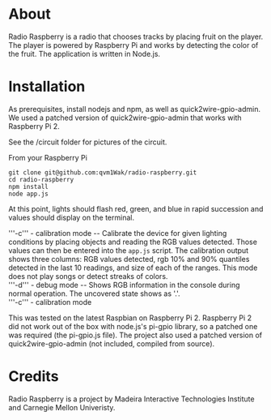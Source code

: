 # About

Radio Raspberry is a radio that chooses tracks by placing fruit on the player. The player is powered by Raspberry Pi and works by detecting the color of the fruit. The application is written in Node.js.

# Installation

As prerequisites, install nodejs and npm, as well as quick2wire-gpio-admin. We used a patched version of quick2wire-gpio-admin that works with Raspberry Pi 2.

See the /circuit folder for pictures of the circuit.

From your Raspberry Pi
```
git clone git@github.com:qvm1Wak/radio-raspberry.git
cd radio-raspberry
npm install
node app.js
```

At this point, lights should flash red, green, and blue in rapid succession and values should display on the terminal.

'''-c''' - calibration mode -- Calibrate the device for given lighting conditions by placing objects and reading the RGB values detected. Those values can then be entered into the ```app.js``` script. The calibration output shows three columns: RGB values detected, rgb 10% and 90% quantiles detected in the last 10 readings, and size of each of the ranges. This mode does not play songs or detect streaks of colors.  
'''-d''' - debug mode -- Shows RGB information in the console during normal operation. The uncovered state shows as '.'.  
'''-c''' - calibration mode  


This was tested on the latest Raspbian on Raspberry Pi 2. Raspberry Pi 2 did not work out of the box with node.js's pi-gpio library, so a patched one was required (the pi-gpio.js file). The project also used a patched version of quick2wire-gpio-admin (not included, compiled from source).

# Credits

Radio Raspberry is a project by Madeira Interactive Technologies Institute and Carnegie Mellon Univeristy.
